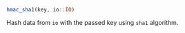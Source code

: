 ```julia
hmac_sha1(key, io::IO)
```

Hash data from `io` with the passed key using `sha1` algorithm.

